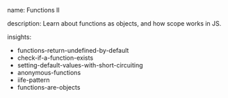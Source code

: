 name: Functions II

description: Learn about functions as objects, and how scope works in JS.

insights:
  - functions-return-undefined-by-default
  - check-if-a-function-exists
  - setting-default-values-with-short-circuiting
  - anonymous-functions
  - iife-pattern
  - functions-are-objects